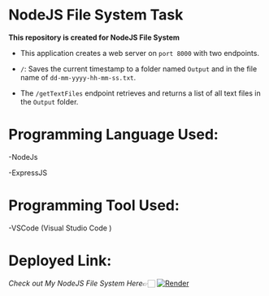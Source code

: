 # NodeJS File System Task

**This repository is created for NodeJS File System**

- This application creates a web server on `port 8000` with two endpoints.

- `/`: Saves the current timestamp to a folder named `Output` and in the file name of `dd-mm-yyyy-hh-mm-ss.txt`.

- The `/getTextFiles` endpoint retrieves and returns a list of all text files in the `Output` folder.


# Programming Language Used:

-NodeJs

-ExpressJS


# Programming Tool Used:

-VSCode (Visual Studio Code )

# Deployed Link:

*Check out My NodeJS File System Here*👉🏻 [![Render](https://img.shields.io/badge/Render-%46E3B7.svg?style=for-the-badge&logo=render&logoColor=white)](https://nodejs-filesystem-2bxi.onrender.com/)